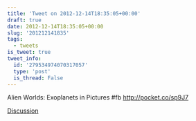 ```yaml
---
title: 'Tweet on 2012-12-14T18:35:05+00:00'
draft: true
date: 2012-12-14T18:35:05+00:00
slug: '201212141835'
tags:
  - tweets
is_tweet: true
tweet_info:
  id: '279534974070317057'
  type: 'post'
  is_thread: False
---
```




Alien Worlds: Exoplanets in Pictures #fb <http://pocket.co/sp9J7>

[Discussion](https://x.com/sytelus/status/279534974070317057)
